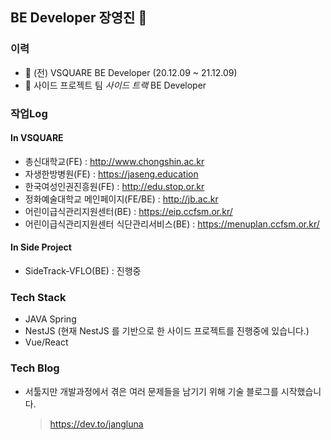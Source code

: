 ## BE Developer 장영진 👋

### 이력
- 🔭 (전) VSQUARE BE Developer (20.12.09 ~ 21.12.09)
- 🔭 사이드 프로젝트 팀 *사이드 트랙* BE Developer
### 작업Log

#### In VSQUARE
- 총신대학교(FE) : http://www.chongshin.ac.kr
- 자생한방병원(FE) : https://jaseng.education
- 한국여성인권진흥원(FE) : http://edu.stop.or.kr
- 정화예술대학교 메인페이지(FE/BE) : http://jb.ac.kr
- 어린이급식관리지원센터(BE) : https://eip.ccfsm.or.kr/
- 어린이급식관리지원센터 식단관리서비스(BE) : https://menuplan.ccfsm.or.kr/

#### In Side Project
- SideTrack-VFLO(BE) : 진행중

### Tech Stack
- JAVA Spring
- NestJS (현재 NestJS 를 기반으로 한 사이드 프로젝트를 진행중에 있습니다.)
- Vue/React 

### Tech Blog
- 서툴지만 개발과정에서 겪은 여러 문제들을 남기기 위해 기술 블로그를 시작했습니다.
  > https://dev.to/jangluna


<!--
**DevJYJ/DevJYJ** is a ✨ _special_ ✨ repository because its `README.md` (this file) appears on your GitHub profile.

Here are some ideas to get you started:

- 🔭 I’m currently working on ...
- 🌱 I’m currently learning ...
- 👯 I’m looking to collaborate on ...
- 🤔 I’m looking for help with ...
- 💬 Ask me about ...
- 📫 How to reach me: ...
- 😄 Pronouns: ...
- ⚡ Fun fact: ...
-->
